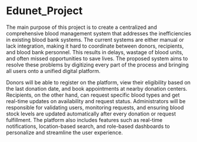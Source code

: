 # Edunet_Project

The main purpose of this project is to create a centralized and comprehensive blood management 
system that addresses the inefficiencies in existing blood bank systems. The current systems are either 
manual or lack integration, making it hard to coordinate between donors, recipients, and blood bank 
personnel. This results in delays, wastage of blood units, and often missed opportunities to save lives. 
The proposed system aims to resolve these problems by digitizing every part of the process and bringing 
all users onto a unified digital platform. 


Donors will be able to register on the platform, view their eligibility based on the last donation date, and 
book appointments at nearby donation centers. Recipients, on the other hand, can request specific 
blood types and get real-time updates on availability and request status. Administrators will be 
responsible for validating users, monitoring requests, and ensuring blood stock levels are updated 
automatically after every donation or request fulfillment. The platform also includes features such as 
real-time notifications, location-based search, and role-based dashboards to personalize and streamline 
the user experience.
